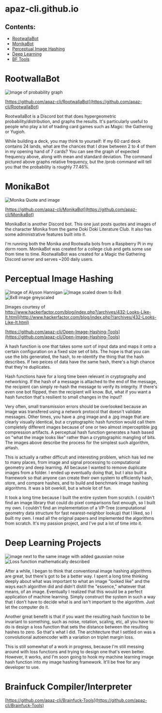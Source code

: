 # apaz-cli.github.io

## Contents:
  - [RootwallaBot](#RootwallaBot)
  - [MonikaBot](#MonikaBot)
  - [Perceptual Image Hashing](#Perceptual-Image-Hashing)
  - [Deep Learning](#Deep-Learning-Projects)
  - [BF Tools](#Brainfuck-Compiler/Interpreter)
   
 # RootwallaBot
 ![Image of probability graph](https://raw.githubusercontent.com/Aaron-Pazdera/RootwallaBot/master/Examples/RootwallaBot%20ProbChart%20Example.png)
 
 [https://github.com/apaz-cli/RootwallaBot](https://github.com/apaz-cli/RootwallaBot)
 
 RootwallaBot is a Discord bot that does hypergeometric probability/distribution, and graphs the results. It's particularly useful to people who play a lot of trading card games such as Magic: the Gathering or Yugioh. 
 
 While building a deck, you may think to yourself: If my 60 card deck contains 24 lands, what are the chances that I draw between 2 to 4 of them in my opening hand of 7 cards? You can see the graph of expected frequency above, along with mean and standard deviation. The command pictured above graphs relative frequency, but the /prob command will tell you that the probability is roughly 77.46%.
 
 # MonikaBot
 ![Monika Quote and image](https://raw.githubusercontent.com/apaz-cli/apaz-cli.github.io/master/Monika_quote.png)
 
 [https://github.com/apaz-cli/MonikaBot](https://github.com/apaz-cli/MonikaBot)
 
 MonikaBot is another Discord bot. This one just posts quotes and images of the character Monika from the game Doki Doki Literature Club. It also has some administrative features built into it.
 
 I'm running both the Monika and Rootwalla bots from a Raspberry Pi in my dorm room. MonikaBot was created for a college club and gets some use from time to time. RootwallaBot was created for a Magic the Gathering Discord server and serves ~200 daily users.
 
 # Perceptual Image Hashing
 ![Image of Alyson Hannigan](https://raw.githubusercontent.com/apaz-cli/apaz-cli.github.io/master/Alyson_Hannigan_200512.jpg)
 ![Image scaled down to 8x8](https://raw.githubusercontent.com/apaz-cli/apaz-cli.github.io/master/Alyson_Hannigan_200512-8x8.png)
 ![8x8 image greyscaled](https://raw.githubusercontent.com/apaz-cli/apaz-cli.github.io/master/Alyson_Hannigan_200512-phash-avg.png)
 
 [Images courtesy of http://www.hackerfactor.com/blog/index.php?/archives/432-Looks-Like-It.html](http://www.hackerfactor.com/blog/index.php?/archives/432-Looks-Like-It.html)
 
 [https://github.com/apaz-cli/Open-Image-Hashing-Tools](https://github.com/apaz-cli/Open-Image-Hashing-Tools)
 
 
 
 A hash function is one that takes some sort of input data and maps it onto a certain configuration on a fixed size set of bits. The hope is that you can use the bits generated, the hash, to re-identify the thing that the hash describes. If two peices of data have the same hash, there's a high chance that they're duplicates.
 
 Hash functions have for a long time been relevant in cryptography and networking. If the hash of a message is attached to the end of the message, the recipient can simply re-hash the message to verify its integrity. If there's even one bot flipped, then the recipient will know. But, what if you want a hash function that's resilient to small changes in the input?
 
 Very often, small transmission errors should be overlooked because an image was transfered using a network protocol that doesn't validate messages. Other times, you have a .png image and a .jpg image that are clearly visually identical, but a cryptographic hash function would call them completely different images because of one or two almost imperceptible jpg compression artifacts. A perceptual hash function generates a hash based on "what the image looks like" rather than a cryptographic mangling of bits. The images above describe the process for the simplest such algorithm, aHash.
 
 This is actually a rather difficult and interesting problem, which has led me to many places, from image and signal processing to computational geometry and deep learning. All because I wanted to remove duplicate images from a folder. I ended up eventually doing that, but I also built a framework so that anyone can create their own system to efficiently hash, store, and compare hashes, and to build and benchmark image hashing algorithms. It was a bit overkill, but a whole lot of fun. 
 
 It took a long time because I built the entire system from scratch. I couldn't find an image library that could do pixel comparisons fast enough, so I built my own. I couldn't find an implementation of a VP-Tree (computational geometry data structure for fast nearest-neighbor lookup) that I liked, so I built my own. I read all the original papers and implemented the algorithms from scratch. It's my passion project, and I've put a lot of time into it.
 
 # Deep Learning Projects
 ![image next to the same image with added gaussian noise](https://raw.githubusercontent.com/apaz-cli/apaz-cli.github.io/master/imgpair.png)
 ![Loss function mathematically described](https://raw.githubusercontent.com/apaz-cli/apaz-cli.github.io/master/loss.png)
 
 
 After a while, I began to think that conventional image hashing algorithms are great, but there's got to be a better way. I spent a long time thinking deeply about what was important to what an image "looked like" and the ways each algorithm did and didn't distill the "essence," whatever that means, of an image. Eventually I realized that this would be a perfect application of machine learning. Simply construct the system in such a way that I don't have to decide what is and isn't important to the algorithm. Just let the computer do it.
 
 Another great benefit is that if you want the resulting hash function to be invariant to something, such as noise, rotation, scaling, etc, all you have to do is design a loss function that sets the distance between the resulting hashes to zero. So that's what I did. The architecture that I settled on was a convolutional autoencoder with a variation on triplet margin loss.
 
 This is still somewhat of a work in progress, because I'm still messing around with loss functions and trying to design one that's even better. However, it works, and I'm soon going to hook my machine learning image hash function into my image hashing framework. It'll be free for any developer to use.
 
 
 # Brainfuck Compiler/Interpreter
 [https://github.com/apaz-cli/Brainfuck-Tools](https://github.com/apaz-cli/Brainfuck-Tools)
 
 

